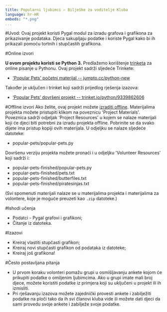 ```yaml
---
title: Popularni ljubimci — Bilješke za voditelje Kluba
language: hr-HR
embeds: "*.png"
...
```


#Uvod:
Ovaj projekt koristi Pygal modul za izradu grafova i grafikona za prikazivanje podataka. Djeca sakupljaju podatke i koriste Pygal kako bi ih prikazali pomoću tortnih i stupčastih grafikona.  

#Online izvori

__U ovom projektu koristi se Python 3.__ Predlažemo korištenje [trinketa](https://trinket.io/) za online pisanje u Pythonu. Ovaj projekt sadrži sljedeće Trinkete:

+ ['Popular Pets' početni materijal -- jumpto.cc/python-new](http://jumpto.cc/python-new)

Također je uključen i trinket koji sadrži prijedlog rješenja izazova:

+ [‘Popular Pets’ dovršeni projekt -- trinket.io/python/9339862606](https://trinket.io/python/9339862606)

#Offline izvori
Ako želite, ovaj projekt možete [izraditi offline](https://www.codeclubprojects.org/en-GB/resources/python-working-offline/). Materijalima projekta možete pristupiti klikom na poveznicu 'Project Materials'. Poveznica sadrži odjeljak 'Project Resources' u kojem se nalaze materijali koji će djeci biti potrebni za izradu projekta offline. Pobrinite se da svako dijete ima pristup kopiji ovih materijala. U odjeljku se nalaze sljedeće datoteke:

+ popular-pets/popular-pets.py

Dovršenu verziju projekta možete pronaći i u odjeljku 'Volunteer Resources' koji sadrži i:

+ popular-pets-finished/popular-pets.py
+ popular-pets-finished/pets.txt
+ popular-pets-finished/butterfiles.txt
+ popular-pets-finished/piratesinjas.txt

(Svi spomenuti materijali nalaze se u materijalima projekta i materijalima za volontere, koje je moguće preuzeti kao `.zip` datoteke.)

#Ishodi učenja
+ Podatci - Pygal grafovi i grafikoni;
+ Čitanje iz datoteka.

#Izazovi
+ Kreiraj vlastiti stupčasti grafikon;
+ Kreiraj novi stupčasti grafikon od podataka iz datoteke;
+ Kreiraj još grafikona!

#Često postavljana pitanja
+ U prvom koraku volonteri pomažu grupi u osmišljavanju ankete kojom će prikupiti podatke o omiljenim ljubimcima. Ako u grupi imate mali broj djece, možete koristiti podatke iz primjera koji su uključeni u projekt ili ih izmisliti.
+ Pri rješavanju izazova možete zajednički provesti ankete i zabilježiti podatke na ploči tako da ih svi članovi kluba vide ili možete dati djeci da sami provedu svoje ankete i zabilježe svoje podatke.  
